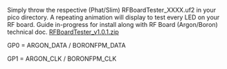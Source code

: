 Simply throw the respective (Phat/Slim) RFBoardTester_XXXX.uf2 in your pico directory. A repeating animation will display to test every LED on your RF board. Guide in-progress for install along with RF Board (Argon/Boron) technical doc.
[RFBoardTester_v1.0.1.zip](https://github.com/user-attachments/files/17088362/RFBoardTester_v1.0.1.zip)

GP0 = ARGON_DATA / BORONFPM_DATA

GP1 = ARGON_CLK / BORONFPM_CLK
